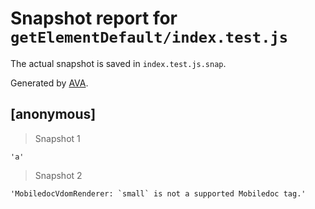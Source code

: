 # Snapshot report for `getElementDefault/index.test.js`

The actual snapshot is saved in `index.test.js.snap`.

Generated by [AVA](https://ava.li).

## [anonymous]

> Snapshot 1

    'a'

> Snapshot 2

    'MobiledocVdomRenderer: `small` is not a supported Mobiledoc tag.'
